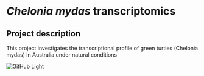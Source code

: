 # *Chelonia mydas* transcriptomics 
## Project description
This project investigates the transcriptional profile of green turtles (Chelonia mydas) in Australia under natural conditions

![GitHub Light](https://www.google.com/search?q=chelonia+mydas&rlz=1C1GCEB_enAU978AU978&sxsrf=ALiCzsYyTpNvHmZfbMqxH2aSxu2uApRmrw:1652518347581&tbm=isch&source=iu&ictx=1&vet=1&fir=NByz4G9JRxKupM%252CMU8ZcQB0LfAEuM%252C%252Fm%252F06qhl2%253B9vUUSWcRX2LbzM%252CA4fPi3rU--ZMPM%252C_%253B_ScMDmQwOt-uxM%252CWlNKR_fa87EVfM%252C_%253B8AZe_iw_jNEPFM%252C_dKMskrINfYPXM%252C_&usg=AI4_-kRMnaABH6ePLedoFoG6ZQnQuf8Nyw&sa=X&sqi=2&ved=2ahUKEwi7ot7Izt73AhUhD0QIHSTBDh4Q_B16BAhqEAE#imgrc=235co4J1-0z_5M)
